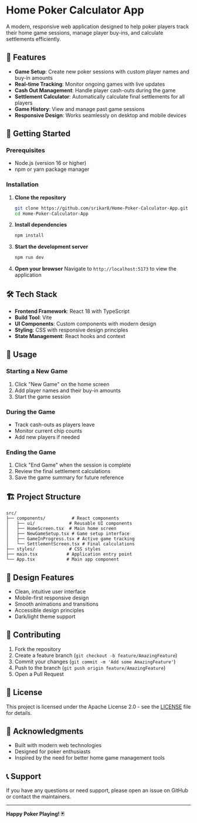 # Home Poker Calculator App

A modern, responsive web application designed to help poker players track their home game sessions, manage player buy-ins, and calculate settlements efficiently.

## 🎯 Features

- **Game Setup**: Create new poker sessions with custom player names and buy-in amounts
- **Real-time Tracking**: Monitor ongoing games with live updates
- **Cash Out Management**: Handle player cash-outs during the game
- **Settlement Calculator**: Automatically calculate final settlements for all players
- **Game History**: View and manage past game sessions
- **Responsive Design**: Works seamlessly on desktop and mobile devices

## 🚀 Getting Started

### Prerequisites

- Node.js (version 16 or higher)
- npm or yarn package manager

### Installation

1. **Clone the repository**
   ```bash
   git clone https://github.com/srikar8/Home-Poker-Calculator-App.git
   cd Home-Poker-Calculator-App
   ```

2. **Install dependencies**
   ```bash
   npm install
   ```

3. **Start the development server**
   ```bash
   npm run dev
   ```

4. **Open your browser**
   Navigate to `http://localhost:5173` to view the application

## 🛠️ Tech Stack

- **Frontend Framework**: React 18 with TypeScript
- **Build Tool**: Vite
- **UI Components**: Custom components with modern design
- **Styling**: CSS with responsive design principles
- **State Management**: React hooks and context

## 📱 Usage

### Starting a New Game
1. Click "New Game" on the home screen
2. Add player names and their buy-in amounts
3. Start the game session

### During the Game
- Track cash-outs as players leave
- Monitor current chip counts
- Add new players if needed

### Ending the Game
1. Click "End Game" when the session is complete
2. Review the final settlement calculations
3. Save the game summary for future reference

## 🏗️ Project Structure

```
src/
├── components/          # React components
│   ├── ui/             # Reusable UI components
│   ├── HomeScreen.tsx  # Main home screen
│   ├── NewGameSetup.tsx # Game setup interface
│   ├── GameInProgress.tsx # Active game tracking
│   └── SettlementScreen.tsx # Final calculations
├── styles/             # CSS styles
├── main.tsx           # Application entry point
└── App.tsx            # Main app component
```

## 🎨 Design Features

- Clean, intuitive user interface
- Mobile-first responsive design
- Smooth animations and transitions
- Accessible design principles
- Dark/light theme support

## 🤝 Contributing

1. Fork the repository
2. Create a feature branch (`git checkout -b feature/AmazingFeature`)
3. Commit your changes (`git commit -m 'Add some AmazingFeature'`)
4. Push to the branch (`git push origin feature/AmazingFeature`)
5. Open a Pull Request

## 📄 License

This project is licensed under the Apache License 2.0 - see the [LICENSE](LICENSE) file for details.

## 🙏 Acknowledgments

- Built with modern web technologies
- Designed for poker enthusiasts
- Inspired by the need for better home game management tools

## 📞 Support

If you have any questions or need support, please open an issue on GitHub or contact the maintainers.

---

**Happy Poker Playing! 🃏**
  